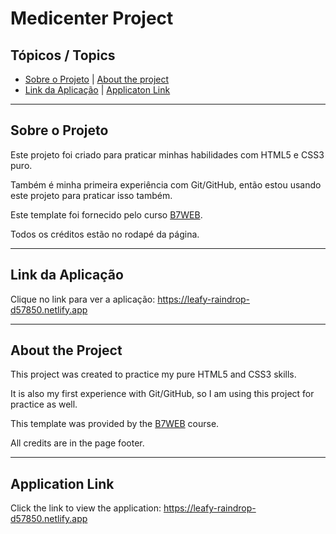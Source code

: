 
# Medicenter Project

## Tópicos / Topics

- [Sobre o Projeto](#sobre-o-projeto) | [About the project](#about-the-project)
- [Link da Aplicação](#link-da-aplicação) | [Applicaton Link](#application-link)

<hr>

## Sobre o Projeto

Este projeto foi criado para praticar minhas habilidades com HTML5 e CSS3 puro.

Também é minha primeira experiência com Git/GitHub, então estou usando este projeto para praticar isso também.

Este template foi fornecido pelo curso [B7WEB](https://lp.b7web.com.br/fullstack).

Todos os créditos estão no rodapé da página.

<hr>

## Link da Aplicação

Clique no link para ver a aplicação: https://leafy-raindrop-d57850.netlify.app

<hr>

## About the Project

This project was created to practice my pure HTML5 and CSS3 skills. 

It is also my first experience with Git/GitHub, so I am using this project for practice as well.

This template was provided by the [B7WEB](https://lp.b7web.com.br/fullstack) course.

All credits are in the page footer.

<hr>

## Application Link

Click the link to view the application: https://leafy-raindrop-d57850.netlify.app


